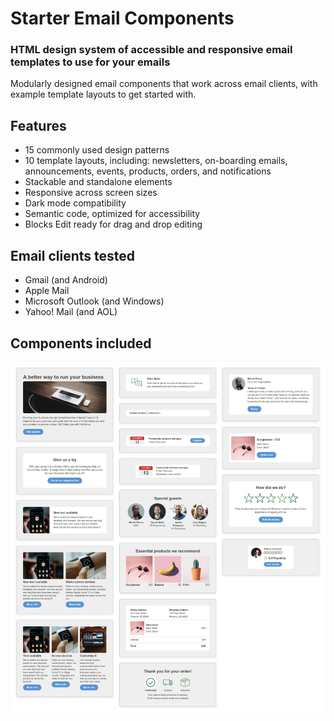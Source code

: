 # Starter Email Components
### HTML design system of accessible and responsive email templates to use for your emails

Modularly designed email components that work across email clients, with example template layouts to get started with.

## Features ##
- 15 commonly used design patterns
- 10 template layouts, including: newsletters, on-boarding emails, announcements, events, products, orders, and notifications
- Stackable and standalone elements
- Responsive across screen sizes
- Dark mode compatibility
- Semantic code, optimized for accessibility
- Blocks Edit ready for drag and drop editing

## Email clients tested ##
- Gmail (and Android)
- Apple Mail
- Microsoft Outlook (and Windows)
- Yahoo! Mail (and AOL)

## Components included ##

<img src="starter-components-sections.png" />
